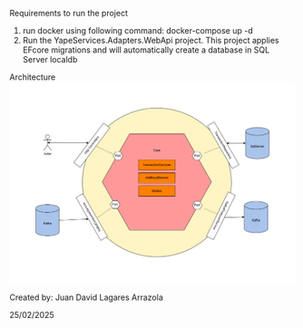 Requirements to run the project
1. run docker using following command: docker-compose up -d
2. Run the YapeServices.Adapters.WebApi project. This project applies EFcore migrations and will automatically create a database in SQL Server localdb

Architecture
![diagrama](yape.drawio.png)

Created by: Juan David Lagares Arrazola
 
25/02/2025
